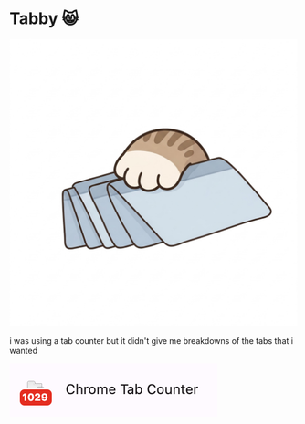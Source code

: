 # Tabby 😸

![ahhhh](assets/tabby.png)

i was using a tab counter but it didn't give me breakdowns of the tabs that i wanted

![ahhhh](assets/ahhhh.png)